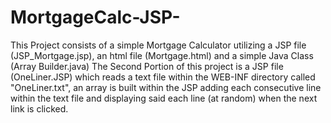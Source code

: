 # MortgageCalc-JSP-
This Project consists of a simple Mortgage Calculator utilizing a JSP file (JSP_Mortgage.jsp), an html file (Mortgage.html) and a simple Java Class (Array Builder.java)
The Second Portion of this project is a JSP file (OneLiner.JSP) which reads a text file within the WEB-INF directory called "OneLiner.txt", an array is built within the JSP adding each consecutive line within the text file and displaying said each line (at random) when the next link is clicked.
